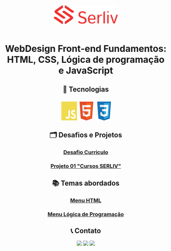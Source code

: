 <div align="center">
    <img width="200px" src="HTML_CSS/imagens/img/logo-serliv.svg"> 
</div><br>
<h1 style= "text-align:center">WebDesign Front-end Fundamentos: HTML, CSS, Lógica de programação e JavaScript</h1>

<h2 align="center"> 🚀 Tecnologias

<div align="center"><br>
    <img>
    <img align="center" alt="Misael-Js" height="60" width="50" src="https://raw.githubusercontent.com/devicons/devicon/master/icons/javascript/javascript-plain.svg">
    <img align="center" alt="Misael-HTML" height="60" width="50" src="https://raw.githubusercontent.com/devicons/devicon/master/icons/html5/html5-original.svg">
    <img align="center" alt="Misael-CSS" height="60" width="50" src="https://raw.githubusercontent.com/devicons/devicon/master/icons/css3/css3-original.svg">
</div></h2>

<h2 align="center"> 🗂️ Desafios e Projetos</h2>

<div align="center">

### [Desafio Curriculo](HTML_CSS/introducao-css/README-desafio.md)

### [Projeto 01 "Cursos SERLIV"](HTML_CSS/Estrutura-Semantica-Posicionamento/Projeto-01/README_prjeto-01.md)

</div>

<div align="center">

<h2> 📚 Temas abordados</h2>

### [Menu HTML](HTML_CSS/readme-HTML.md)

### [Menu Lógica de Programação](logica-programacao/menu_logica-programacao.md)

<div align="center">



<h2> 📞 Contato</h2>
<div> 
  <a href="https://instagram.com/misaelvborges" target="_blank"><img src="https://img.shields.io/badge/-Instagram-%23E4405F?style=for-the-badge&logo=instagram&logoColor=white" target="_blank"></a>
  <a href = "mailto:misaelborges1981@gmail.com"><img src="https://img.shields.io/badge/-Gmail-%23333?style=for-the-badge&logo=gmail&logoColor=white" target="_blank"></a>
  <a href="https://www.linkedin.com/in/misael-borges-5a5214181" target="_blank"><img src="https://img.shields.io/badge/-LinkedIn-%230077B5?style=for-the-badge&logo=linkedin&logoColor=white" target="_blank"></a> 
  <a href= https://img.shields.io/badge/WhatsApp-25D366?style=for-the-badge&logo=whatsapp&logoColor=white></a>
  </div>

